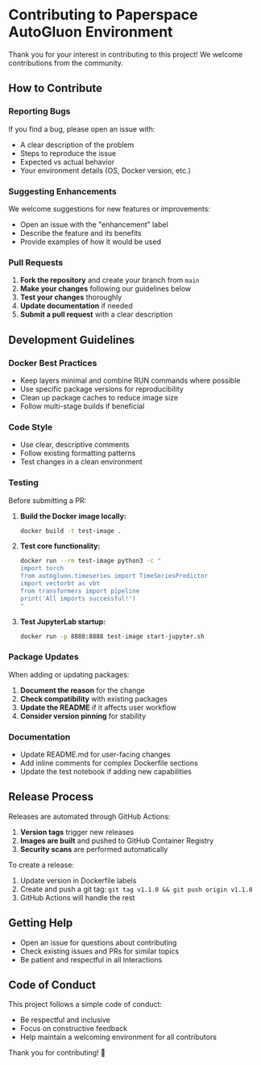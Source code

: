 # Contributing to Paperspace AutoGluon Environment

Thank you for your interest in contributing to this project! We welcome contributions from the community.

## How to Contribute

### Reporting Bugs

If you find a bug, please open an issue with:
- A clear description of the problem
- Steps to reproduce the issue
- Expected vs actual behavior
- Your environment details (OS, Docker version, etc.)

### Suggesting Enhancements

We welcome suggestions for new features or improvements:
- Open an issue with the "enhancement" label
- Describe the feature and its benefits
- Provide examples of how it would be used

### Pull Requests

1. **Fork the repository** and create your branch from `main`
2. **Make your changes** following our guidelines below
3. **Test your changes** thoroughly
4. **Update documentation** if needed
5. **Submit a pull request** with a clear description

## Development Guidelines

### Docker Best Practices

- Keep layers minimal and combine RUN commands where possible
- Use specific package versions for reproducibility
- Clean up package caches to reduce image size
- Follow multi-stage builds if beneficial

### Code Style

- Use clear, descriptive comments
- Follow existing formatting patterns
- Test changes in a clean environment

### Testing

Before submitting a PR:

1. **Build the Docker image locally:**
   ```bash
   docker build -t test-image .
   ```

2. **Test core functionality:**
   ```bash
   docker run --rm test-image python3 -c "
   import torch
   from autogluon.timeseries import TimeSeriesPredictor
   import vectorbt as vbt
   from transformers import pipeline
   print('All imports successful!')
   "
   ```

3. **Test JupyterLab startup:**
   ```bash
   docker run -p 8888:8888 test-image start-jupyter.sh
   ```

### Package Updates

When adding or updating packages:

1. **Document the reason** for the change
2. **Check compatibility** with existing packages
3. **Update the README** if it affects user workflow
4. **Consider version pinning** for stability

### Documentation

- Update README.md for user-facing changes
- Add inline comments for complex Dockerfile sections
- Update the test notebook if adding new capabilities

## Release Process

Releases are automated through GitHub Actions:

1. **Version tags** trigger new releases
2. **Images are built** and pushed to GitHub Container Registry
3. **Security scans** are performed automatically

To create a release:
1. Update version in Dockerfile labels
2. Create and push a git tag: `git tag v1.1.0 && git push origin v1.1.0`
3. GitHub Actions will handle the rest

## Getting Help

- Open an issue for questions about contributing
- Check existing issues and PRs for similar topics
- Be patient and respectful in all interactions

## Code of Conduct

This project follows a simple code of conduct:
- Be respectful and inclusive
- Focus on constructive feedback
- Help maintain a welcoming environment for all contributors

Thank you for contributing! 🚀

